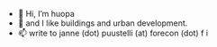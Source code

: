 - 👋 Hi, I’m huopa
- 👀  and I like buildings and urban development.
- 📫 write to janne (dot) puustelli (at) forecon (dot) f i
